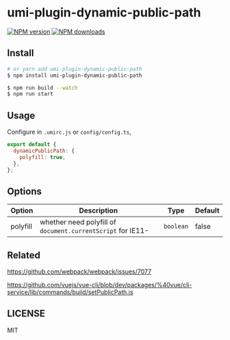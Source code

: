 # umi-plugin-dynamic-public-path

[![NPM version](https://img.shields.io/npm/v/umi-plugin-dynamic-public-path.svg?style=flat)](https://npmjs.org/package/umi-plugin-dynamic-public-path) [![NPM downloads](http://img.shields.io/npm/dm/umi-plugin-dynamic-public-path.svg?style=flat)](https://npmjs.org/package/umi-plugin-dynamic-public-path)

## Install

```bash
# or yarn add umi-plugin-dynamic-public-path
$ npm install umi-plugin-dynamic-public-path
```

```bash
$ npm run build --watch
$ npm run start
```

## Usage

Configure in `.umirc.js` or `config/config.ts`,

```js
export default {
  dynamicPublicPath: {
    polyfill: true,
  },
};
```

## Options

| Option | Description | Type | Default |
| --- | --- | --- | --- |
| polyfill | whether need polyfill of `document.currentScript` for IE11- | `boolean` | false |

## Related

https://github.com/webpack/webpack/issues/7077

https://github.com/vuejs/vue-cli/blob/dev/packages/%40vue/cli-service/lib/commands/build/setPublicPath.js

## LICENSE

MIT
